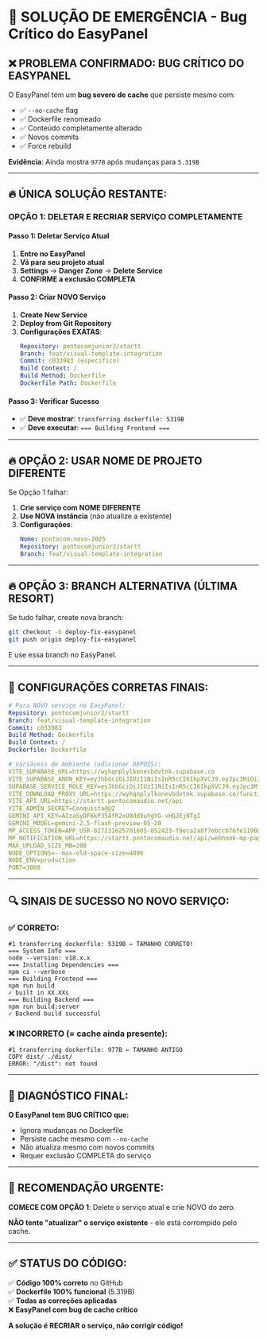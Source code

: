 # 🚨 SOLUÇÃO DE EMERGÊNCIA - Bug Crítico do EasyPanel

## ❌ **PROBLEMA CONFIRMADO: BUG CRÍTICO DO EASYPANEL**

O EasyPanel tem um **bug severo de cache** que persiste mesmo com:
- ✅ `--no-cache` flag
- ✅ Dockerfile renomeado
- ✅ Conteúdo completamente alterado
- ✅ Novos commits
- ✅ Force rebuild

**Evidência**: Ainda mostra `977B` após mudanças para `5.319B`

---

## 🔥 **ÚNICA SOLUÇÃO RESTANTE:**

### **OPÇÃO 1: DELETAR E RECRIAR SERVIÇO COMPLETAMENTE**

#### Passo 1: Deletar Serviço Atual
1. **Entre no EasyPanel**
2. **Vá para seu projeto atual**
3. **Settings** → **Danger Zone** → **Delete Service**
4. **CONFIRME a exclusão COMPLETA**

#### Passo 2: Criar NOVO Serviço
1. **Create New Service**
2. **Deploy from Git Repository**
3. **Configurações EXATAS**:
   ```yaml
   Repository: pontocomjunior2/startt
   Branch: feat/visual-template-integration
   Commit: c033983 (específico)
   Build Context: /
   Build Method: Dockerfile
   Dockerfile Path: Dockerfile
   ```

#### Passo 3: Verificar Sucesso
- ✅ **Deve mostrar**: `transferring dockerfile: 5319B`
- ✅ **Deve executar**: `=== Building Frontend ===`

---

## 🔥 **OPÇÃO 2: USAR NOME DE PROJETO DIFERENTE**

Se Opção 1 falhar:

1. **Crie serviço com NOME DIFERENTE**
2. **Use NOVA instância** (não atualize a existente)
3. **Configurações**:
   ```yaml
   Nome: pontocom-novo-2025
   Repository: pontocomjunior2/startt
   Branch: feat/visual-template-integration
   ```

---

## 🔥 **OPÇÃO 3: BRANCH ALTERNATIVA (ÚLTIMA RESORT)**

Se tudo falhar, create nova branch:

```bash
git checkout -b deploy-fix-easypanel
git push origin deploy-fix-easypanel
```

E use essa branch no EasyPanel.

---

## 🎯 **CONFIGURAÇÕES CORRETAS FINAIS:**

```yaml
# Para NOVO serviço no EasyPanel:
Repository: pontocomjunior2/startt
Branch: feat/visual-template-integration
Commit: c033983
Build Method: Dockerfile
Build Context: /
Dockerfile: Dockerfile

# Variáveis de Ambiente (adicionar DEPOIS):
VITE_SUPABASE_URL=https://wyhqnplylkonevbdvtnk.supabase.co
VITE_SUPABASE_ANON_KEY=eyJhbGciOiJIUzI1NiIsInR5cCI6IkpXVCJ9.eyJpc3MiOiJzdXBhYmFzZSIsInJlZiI6Ind5aHFucGx5bGtvbmV2YmR2dG5rIiwicm9sZSI6ImFub24iLCJpYXQiOjE3NDcwODc4OTUsImV4cCI6MjA2MjY2Mzg5NX0.NKJgyjqWmtZcEmP05G2wFGElsTlZXdhjL2b-nPiqUEU
SUPABASE_SERVICE_ROLE_KEY=eyJhbGciOiJIUzI1NiIsInR5cCI6IkpXVCJ9.eyJpc3MiOiJzdXBhYmFzZSIsInJlZiI6Ind5aHFucGx5bGtvbmV2YmR2dG5rIiwicm9sZSI6InNlcnZpY2Vfcm9sZSIsImlhdCI6MTc0NzA4Nzg5NSwiZXhwIjoyMDYyNjYzODk1fQ.8fjCst6v96NoaSPfpllxunqKd4IBMN3NdaroieDWFoE
VITE_DOWNLOAD_PROXY_URL=https://wyhqnplylkonevbdvtnk.supabase.co/functions/v1/download-proxy
VITE_API_URL=https://startt.pontocomaudio.net/api
VITE_ADMIN_SECRET=Conquista@@2
GEMINI_API_KEY=AIzaSyDFKkP35AfR2xU8dd9uYgYG-vHQJEjNTgI
GEMINI_MODEL=gemini-2.5-flash-preview-05-20
MP_ACCESS_TOKEN=APP_USR-827231625701605-052423-f9eca2a8f7ebccb76fe1190a4aa64f1e-11725700
MP_NOTIFICATION_URL=https://startt.pontocomaudio.net/api/webhook-mp-pagamentos
MAX_UPLOAD_SIZE_MB=200
NODE_OPTIONS=--max-old-space-size=4096
NODE_ENV=production
PORT=3000
```

---

## 🔍 **SINAIS DE SUCESSO NO NOVO SERVIÇO:**

### ✅ **CORRETO:**
```
#1 transferring dockerfile: 5319B ← TAMANHO CORRETO!
=== System Info ===
node --version: v18.x.x
=== Installing Dependencies ===
npm ci --verbose
=== Building Frontend ===
npm run build
✓ built in XX.XXs
=== Building Backend ===
npm run build:server
✓ Backend build successful
```

### ❌ **INCORRETO (= cache ainda presente):**
```
#1 transferring dockerfile: 977B ← TAMANHO ANTIGO
COPY dist/ ./dist/
ERROR: "/dist": not found
```

---

## 🚨 **DIAGNÓSTICO FINAL:**

**O EasyPanel tem BUG CRÍTICO que:**
- Ignora mudanças no Dockerfile
- Persiste cache mesmo com `--no-cache`
- Não atualiza mesmo com novos commits
- Requer exclusão COMPLETA do serviço

---

## 🎯 **RECOMENDAÇÃO URGENTE:**

**COMECE COM OPÇÃO 1**: Delete o serviço atual e crie NOVO do zero.

**NÃO tente "atualizar" o serviço existente** - ele está corrompido pelo cache.

---

## ✅ **STATUS DO CÓDIGO:**

✅ **Código 100% correto** no GitHub  
✅ **Dockerfile 100% funcional** (5.319B)  
✅ **Todas as correções aplicadas**  
❌ **EasyPanel com bug de cache crítico**  

**A solução é RECRIAR o serviço, não corrigir código!** 